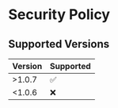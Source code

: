 # Security Policy

## Supported Versions

| Version | Supported          |
| ------- | ------------------ |
| >1.0.7  | :white_check_mark: |
| <1.0.6   | :x:                |

